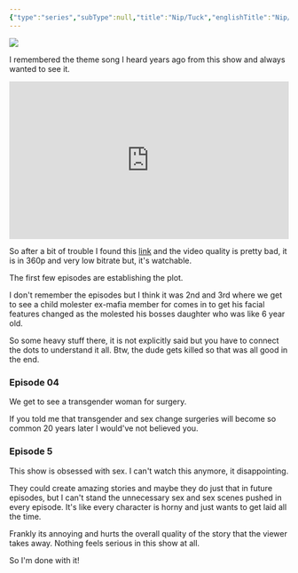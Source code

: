 ```yaml
---
{"type":"series","subType":null,"title":"Nip/Tuck","englishTitle":"Nip/Tuck","year":"2003–2010","dataSource":"OMDbAPI","url":"https://www.imdb.com/title/tt0361217/","id":"tt0361217","genres":"Drama","studios":"N/A","episodes":0,"duration":"44 min","onlineRating":7.7,"actors":"Dylan Walsh,Julian McMahon,Joely Richardson","image":"https://m.media-amazon.com/images/M/MV5BMjA3NjM2MDEwMl5BMl5BanBnXkFtZTcwMDkyMjU1MQ@@._V1_SX300.jpg","released":true,"streamingServices":null,"airing":false,"airedFrom":"22/07/2003","airedTo":"unknown","watched":false,"lastWatched":null,"personalRating":0,"tags":["mediaDB/tv/series"],"rating":"⭐ 8","banner_icon":"📺","dg-publish":true,"permalink":"/media-db/series/nip-tuck-2003-2010/","dgPassFrontmatter":true,"noteIcon":"1","created":"2023-12-12T10:46:01.873+05:30","updated":"2023-12-14T00:18:52.830+05:30"}
---
```


<img src="https://m.media-amazon.com/images/M/MV5BMjA3NjM2MDEwMl5BMl5BanBnXkFtZTcwMDkyMjU1MQ@@._V1_SX300.jpg">

I remembered the theme song I heard years ago from this show and always wanted to see it.

<div style="position: relative; padding-bottom: 56.25%; /* 16:9 aspect ratio */"> <iframe src="https://www.youtube.com/embed/UU0hYk1qMDs?si" style="position: absolute; top: 0; left: 0; width: 100%; height: 100%;" allow="autoplay; fullscreen" frameborder="0" scrolling="no" ></iframe> </div>

So after a bit of trouble I found this [link](https://series.waploaded.com/series/384492/nip-tuck-season-01) and the video quality is pretty bad, it is in 360p and very low bitrate but, it's watchable.

The first few episodes are establishing the plot.

I don't remember the episodes but I think it was 2nd and 3rd where we get to see a child molester ex-mafia member for comes in to get his facial features changed as the molested his bosses daughter who was like 6 year old.

So some heavy stuff there, it is not explicitly said but you have to connect the dots to understand it all. Btw, the dude gets killed so that was all good in the end.
### Episode 04
We get to see a transgender woman for surgery.

If you told me that transgender and sex change surgeries will become so common 20 years later I would've not believed you.

### Episode 5
This show is obsessed with sex. I can't watch this anymore, it disappointing.

They could create amazing stories and maybe they do just that in future episodes, but I can't stand the unnecessary sex and sex scenes pushed in every episode. It's like every character is horny and just wants to get laid all the time.

Frankly its annoying and hurts the overall quality of the story that the viewer takes away. Nothing feels serious in this show at all.

So I'm done with it!